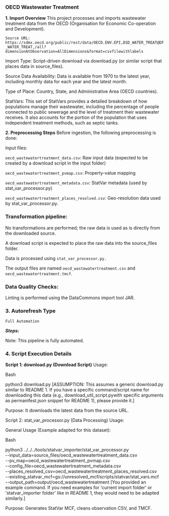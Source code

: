 ### OECD Wastewater Treatment
**1. Import Overview**
This project processes and imports wastewater treatment data from the OECD (Organisation for Economic Co-operation and Development).

`Source URL: https://sdmx.oecd.org/public/rest/data/OECD.ENV.EPI,DSD_WATER_TREAT@DF_WATER_TREAT,/all?dimensionAtObservation=AllDimensions&format=csvfilewithlabels`

Import Type: Script-driven download via download.py (or similar script that places data in source_files).

Source Data Availability: Data is available from 1970 to the latest year, including monthly data for each year and the latest month.

Type of Place: Country, State, and Administrative Area (OECD countries).

StatVars: This set of StatVars provides a detailed breakdown of how populations manage their wastewater, including the percentage of people connected to public sewerage and the level of treatment their wastewater receives. It also accounts for the portion of the population that uses independent treatment methods, such as septic tanks.

**2. Preprocessing Steps**
Before ingestion, the following preprocessing is done:

Input files:

`oecd_wastewatertreatment_data.csv`: Raw input data (expected to be created by a download script in the input folder)

`oecd_wastewatertreatment_pvmap.csv`: Property-value mapping

`oecd_wastewatertreatment_metadata.csv`: StatVar metadata (used by stat_var_processor.py)

`oecd_wastewatertreatment_places_resolved.csv`: Geo-resolution data used by stat_var_processor.py.

### Transformation pipeline:
No transformations are performed; the raw data is used as is directly from the downloaded source.

A download script is expected to place the raw data into the source_files folder.

Data is processed using `stat_var_processor.py.`

The output files are named `oecd_wastewatertreatment.csv` and `oecd_wastewatertreatment.tmcf`.

### Data Quality Checks:
Linting is performed using the DataCommons import tool JAR.


### 3. Autorefresh Type
`Full Automation`

***Steps:***

Note: This pipeline is fully automated.

### 4. Script Execution Details

**Script 1: download.py (Download Script)**
Usage:

Bash

python3 download.py
[ASSUMPTION: This assumes a generic download.py similar to README 1. If you have a specific command/script name for downloading this data (e.g., download_util_script.pywith specific arguments as permanifest.json snippet for README 1), please provide it.]

Purpose: It downloads the latest data from the source URL.

Script 2: stat_var_processor.py (Data Processing)
Usage:

General Usage (Example adapted for this dataset):

Bash

python3 ../../../tools/statvar_importer/stat_var_processor.py \
    --input_data=source_files/oecd_wastewatertreatment_data.csv \
    --pv_map=oecd_wastewatertreatment_pvmap.csv \
    --config_file=oecd_wastewatertreatment_metadata.csv \
    --places_resolved_csv=oecd_wastewatertreatment_places_resolved.csv \
    --existing_statvar_mcf=gs://unresolved_mcf/scripts/statvar/stat_vars.mcf \
    --output_path=output/oecd_wastewatertreatment
[You provided an example command. If you need examples for 'current import folder' or 'statvar_importer folder' like in README 1, they would need to be adapted similarly.]

Purpose: Generates StatVar MCF, cleans observation CSV, and TMCF.
